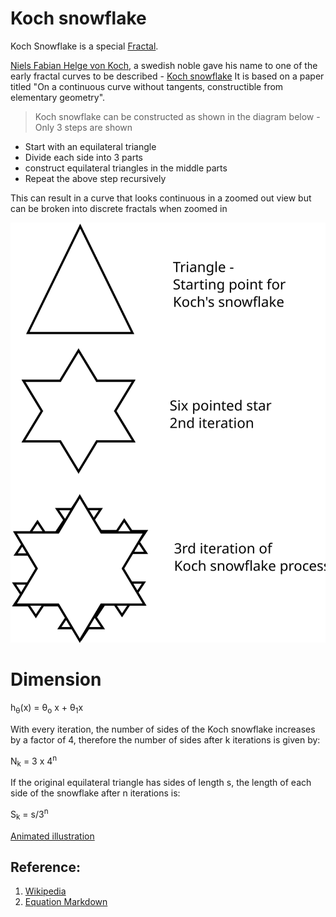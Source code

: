 
# Koch snowflake

Koch Snowflake is a special [Fractal](https://en.wikipedia.org/wiki/Fractal).

[Niels Fabian Helge von Koch](https://en.wikipedia.org/wiki/Helge_von_Koch), a swedish noble gave his name to one of the early fractal curves to be described - [Koch snowflake](https://en.wikipedia.org/wiki/Koch_snowflake)
It is based on a paper titled "On a continuous curve without tangents, constructible from elementary geometry".

> Koch snowflake can be constructed as shown in the diagram below - Only 3 steps are shown
* Start with an equilateral triangle
* Divide each side into 3 parts
* construct equilateral triangles in the middle parts
* Repeat the above step recursively

This can result in a curve that looks continuous in a zoomed out view but can be broken into discrete fractals when zoomed in



![Fractal Image](Harshitha-koch_iteration.svg)


# Dimension 
h<sub>&theta;</sub>(x) = &theta;<sub>o</sub> x + &theta;<sub>1</sub>x

With every iteration, the number of sides of the Koch snowflake increases by a factor of 4, therefore the number of sides after k iterations is given by:

N<sub>k</sub> = 3 x 4<sup>n</sup>


If the original equilateral triangle has sides of length s, the length of each side of the snowflake after n iterations is:

S<sub>k</sub> = s/3<sup>n</sup>


[Animated illustration](https://en.wikipedia.org/wiki/Koch_snowflake#/media/File:Kochsim.gif)

## Reference: 

1. [Wikipedia](https://en.wikipedia.org/wiki/Koch_snowflake)
2. [Equation Markdown](https://stackoverflow.com/questions/11256433/how-to-show-math-equations-in-general-githubs-markdownnot-githubs-blog)

